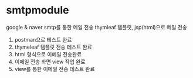 # smtpmodule

google & naver smtp를 통한 메일 전송
thymleaf 템플릿, jsp(html)으로 메일 전송

1. postman으로 테스트 완료
2. thymeleaf 템플릿 전송 테스트 완료
3. html 형식으로 이메일 전송완료
4. 이메일 전송 화면 view 작업 완료
5. view를 통한 이메일 전송 테스트 완료
